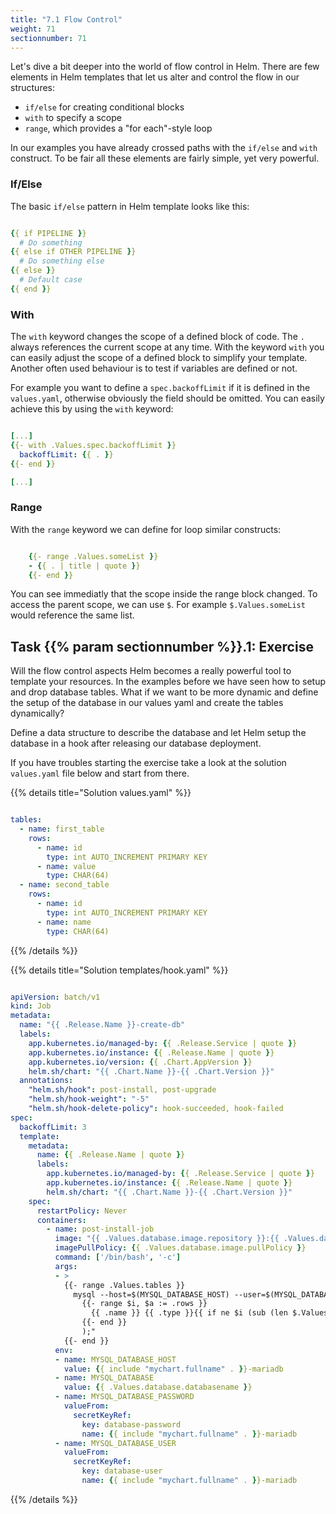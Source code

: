 ```yaml
---
title: "7.1 Flow Control"
weight: 71
sectionnumber: 71
---
```


Let's dive a bit deeper into the world of flow control in Helm. There are few elements in Helm templates that let us alter and control the flow in our structures:

* `if/else` for creating conditional blocks
* `with` to specify a scope
* `range`, which provides a "for each"-style loop

In our examples you have already crossed paths with the `if/else` and `with` construct. To be fair all these elements are fairly simple, yet very powerful.


### If/Else

The basic `if/else` pattern in Helm template looks like this:

```yaml

{{ if PIPELINE }}
  # Do something
{{ else if OTHER PIPELINE }}
  # Do something else
{{ else }}
  # Default case
{{ end }}

```


### With

The `with` keyword changes the scope of a defined block of code. The `.` always references the current scope at any time. With the keyword `with` you can easily adjust the scope of a defined block to simplify your template. Another often used behaviour is to test if variables are defined or not.

For example you want to define a `spec.backoffLimit` if it is defined in the `values.yaml`, otherwise obviously the field should be omitted. You can easily achieve this by using the `with` keyword:

```yaml

[...]
{{- with .Values.spec.backoffLimit }}
  backoffLimit: {{ . }}
{{- end }}

[...]

```


### Range

With the `range` keyword we can define for loop similar constructs:

```yaml

    {{- range .Values.someList }}
    - {{ . | title | quote }}
    {{- end }}    

```

You can see immediatly that the scope inside the range block changed. To access the parent scope, we can use `$`. For example `$.Values.someList` would reference the same list.


## Task {{% param sectionnumber %}}.1: Exercise

Will the flow control aspects Helm becomes a really powerful tool to template your resources. In the examples before we have seen how to setup and drop database tables. What if we want to be more dynamic and define the setup of the database in our values yaml and create the tables dynamically?

Define a data structure to describe the database and let Helm setup the database in a hook after releasing our database deployment.

If you have troubles starting the exercise take a look at the solution `values.yaml` file below and start from there.

{{% details title="Solution values.yaml" %}}

```yaml

tables:
  - name: first_table
    rows:
      - name: id
        type: int AUTO_INCREMENT PRIMARY KEY
      - name: value
        type: CHAR(64)
  - name: second_table
    rows:
      - name: id
        type: int AUTO_INCREMENT PRIMARY KEY
      - name: name
        type: CHAR(64)

```

{{% /details %}}

{{% details title="Solution templates/hook.yaml" %}}

```yaml

apiVersion: batch/v1
kind: Job
metadata:
  name: "{{ .Release.Name }}-create-db"
  labels:
    app.kubernetes.io/managed-by: {{ .Release.Service | quote }}
    app.kubernetes.io/instance: {{ .Release.Name | quote }}
    app.kubernetes.io/version: {{ .Chart.AppVersion }}
    helm.sh/chart: "{{ .Chart.Name }}-{{ .Chart.Version }}"
  annotations:
    "helm.sh/hook": post-install, post-upgrade
    "helm.sh/hook-weight": "-5"
    "helm.sh/hook-delete-policy": hook-succeeded, hook-failed
spec:
  backoffLimit: 3 
  template:
    metadata:
      name: {{ .Release.Name | quote }}
      labels:
        app.kubernetes.io/managed-by: {{ .Release.Service | quote }}
        app.kubernetes.io/instance: {{ .Release.Name | quote }}
        helm.sh/chart: "{{ .Chart.Name }}-{{ .Chart.Version }}"
    spec:
      restartPolicy: Never
      containers:
        - name: post-install-job
          image: "{{ .Values.database.image.repository }}:{{ .Values.database.image.tag}}"
          imagePullPolicy: {{ .Values.database.image.pullPolicy }}
          command: ['/bin/bash', '-c']
          args: 
          - >
            {{- range .Values.tables }}
              mysql --host=$(MYSQL_DATABASE_HOST) --user=$(MYSQL_DATABASE_USER) --password=$(MYSQL_DATABASE_PASSWORD) --database=$(MYSQL_DATABASE) -e "CREATE TABLE IF NOT EXISTS {{ .name }} (
                {{- range $i, $a := .rows }}
                  {{ .name }} {{ .type }}{{ if ne $i (sub (len $.Values.tables ) 1)  }},{{ end }}
                {{- end }}
                );"
            {{- end }}
          env:
          - name: MYSQL_DATABASE_HOST
            value: {{ include "mychart.fullname" . }}-mariadb
          - name: MYSQL_DATABASE
            value: {{ .Values.database.databasename }}
          - name: MYSQL_DATABASE_PASSWORD
            valueFrom:
              secretKeyRef:
                key: database-password
                name: {{ include "mychart.fullname" . }}-mariadb
          - name: MYSQL_DATABASE_USER
            valueFrom:
              secretKeyRef:
                key: database-user
                name: {{ include "mychart.fullname" . }}-mariadb

```

{{% /details %}}
